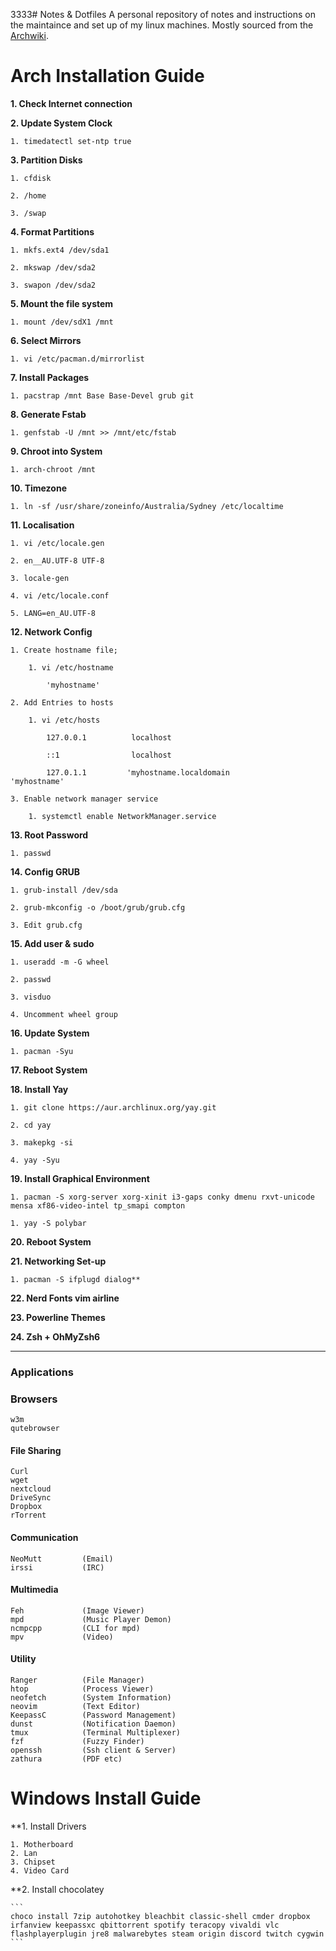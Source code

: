 3333# Notes & Dotfiles
A personal repository of notes and instructions on the maintaince and set up of my linux machines. Mostly sourced from the [Archwiki](https://wiki.archlinux.org/). 

# Arch Installation Guide
**1. Check Internet connection**

**2. Update System Clock**

    1. timedatectl set-ntp true
    
**3. Partition Disks**

    1. cfdisk
    
    2. /home
    
    3. /swap
    
**4. Format Partitions**

    1. mkfs.ext4 /dev/sda1
    
    2. mkswap /dev/sda2
    
    3. swapon /dev/sda2
    
**5. Mount the file system**

    1. mount /dev/sdX1 /mnt
    
**6. Select Mirrors**

    1. vi /etc/pacman.d/mirrorlist
    
**7. Install Packages**

    1. pacstrap /mnt Base Base-Devel grub git
    
**8. Generate Fstab**

    1. genfstab -U /mnt >> /mnt/etc/fstab
    
**9. Chroot into System**

    1. arch-chroot /mnt
    
**10. Timezone**

    1. ln -sf /usr/share/zoneinfo/Australia/Sydney /etc/localtime
    
**11. Localisation**

    1. vi /etc/locale.gen
    
    2. en__AU.UTF-8 UTF-8
    
    3. locale-gen
    
    4. vi /etc/locale.conf
    
    5. LANG=en_AU.UTF-8
    
**12. Network Config**

    1. Create hostname file;
    
        1. vi /etc/hostname
        
            'myhostname'
            
    2. Add Entries to hosts
    
        1. vi /etc/hosts
        
            127.0.0.1          localhost
            
            ::1                localhost
            
            127.0.1.1         'myhostname.localdomain          'myhostname'
            
    3. Enable network manager service
    
        1. systemctl enable NetworkManager.service
        
        
**13. Root Password**

    1. passwd
    
**14. Config GRUB**

    1. grub-install /dev/sda
    
    2. grub-mkconfig -o /boot/grub/grub.cfg
    
    3. Edit grub.cfg
    
**15. Add user & sudo**

    1. useradd -m -G wheel 
    
    2. passwd 
    
    3. visduo
    
    4. Uncomment wheel group
    
    
**16. Update System**

    1. pacman -Syu
    
**17. Reboot System**

**18. Install Yay**

    1. git clone https://aur.archlinux.org/yay.git
    
    2. cd yay
    
    3. makepkg -si
    
    4. yay -Syu
    
**19. Install Graphical Environment**

    1. pacman -S xorg-server xorg-xinit i3-gaps conky dmenu rxvt-unicode mensa xf86-video-intel tp_smapi compton
    
    1. yay -S polybar
    
**20. Reboot System**

**21. Networking Set-up**

    1. pacman -S ifplugd dialog**
    
**22. Nerd Fonts vim airline**

**23. Powerline Themes**

**24. Zsh + OhMyZsh6**

---
### Applications
### Browsers
```
w3m
qutebrowser
```
#### File Sharing
```
Curl
wget
nextcloud       
DriveSync
Dropbox
rTorrent
```
#### Communication
```
NeoMutt         (Email)
irssi           (IRC)
```
#### Multimedia
```
Feh             (Image Viewer)
mpd             (Music Player Demon)
ncmpcpp         (CLI for mpd)
mpv             (Video)
```
#### Utility
```
Ranger          (File Manager)
htop            (Process Viewer)
neofetch        (System Information)
neovim          (Text Editor)
KeepassC        (Password Management)
dunst           (Notification Daemon)
tmux            (Terminal Multiplexer)
fzf             (Fuzzy Finder)
openssh         (Ssh client & Server)
zathura         (PDF etc)
```
# Windows Install Guide

**1. Install Drivers

    1. Motherboard    
    2. Lan    
    3. Chipset
    4. Video Card

**2. Install chocolatey

    ```
    choco install 7zip autohotkey bleachbit classic-shell cmder dropbox irfanview keepassxc qbittorrent spotify teracopy vivaldi vlc flashplayerplugin jre8 malwarebytes steam origin discord twitch cygwin
    ```
